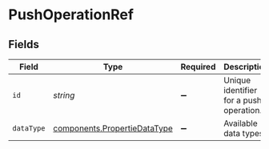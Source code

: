 # PushOperationRef


## Fields

| Field                                                                        | Type                                                                         | Required                                                                     | Description                                                                  | Example                                                                      |
| ---------------------------------------------------------------------------- | ---------------------------------------------------------------------------- | ---------------------------------------------------------------------------- | ---------------------------------------------------------------------------- | ---------------------------------------------------------------------------- |
| `id`                                                                         | *string*                                                                     | :heavy_minus_sign:                                                           | Unique identifier for a push operation.                                      |                                                                              |
| `dataType`                                                                   | [components.PropertieDataType](../../models/components/propertiedatatype.md) | :heavy_minus_sign:                                                           | Available data types                                                         | invoices                                                                     |